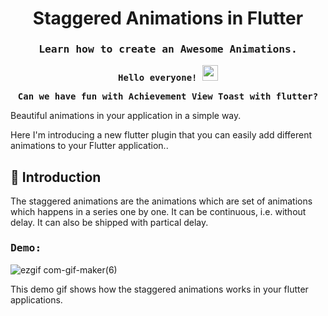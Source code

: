 <p align="center"><h1 align="center">Staggered Animations in Flutter</h1></p>

<p><h3 align="center"><samp>Learn how to create an Awesome Animations.</h3></p>

<p align="center"><samp><b> Hello everyone! <img src="https://media.giphy.com/media/hvRJCLFzcasrR4ia7z/giphy.gif" width="25px"> </b></samp></p>

<p align="center"><samp><b> Can we have fun with Achievement View Toast with flutter?</b></samp></p>

Beautiful animations in your application in a simple way.

Here I'm introducing a new flutter plugin that you can easily add different animations to your Flutter application..





## <a id="introduction">💫 Introduction

The staggered animations are the animations which are set of animations which happens in a series one by one. It can be continuous, i.e. without delay. It can also be shipped with partical delay.
  
  
  
<h3><samp>Demo:</h3>

![ezgif com-gif-maker(6)](https://user-images.githubusercontent.com/101086428/183837327-baf59dd0-c987-43d2-ba04-1e309c9dcc1f.gif)



This demo gif shows how the staggered animations works in your flutter applications.




